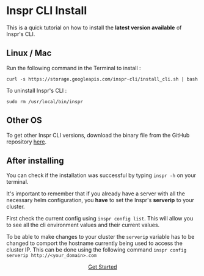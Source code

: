 # Inspr CLI Install

This is a quick tutorial on how to install the **latest version available** of Inspr's CLI.

## Linux / Mac

Run the following command in the Terminal to install :

```
curl -s https://storage.googleapis.com/inspr-cli/install_cli.sh | bash
```

To uninstall Inspr's CLI :

```
sudo rm /usr/local/bin/inspr
```

## Other OS

To get other Inspr CLI versions, download the binary file from the GitHub repository [here](https://github.com/inspr/inspr/-/releases).

## After installing

You can check if the installation was successful by typing `inspr -h` on your terminal.

It's important to remember that if you already have a server with all the necessary helm configuration, you **have** to set the Inspr's **serverip** to your cluster.

First check the current config using `inspr config list`.
This will allow you to see all the cli environment values and their current values.

To be able to make changes to your cluster the `serverip` variable has to be changed to comport the hostname currently being used to access the cluster IP. This can be done using the following command
`inspr config serverip http://<your_domain>.com`

[<center>Get Started</center>](readme.md)
